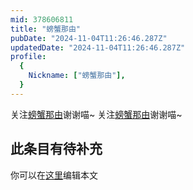 ```yaml
---
mid: 378606811
title: "螃蟹那由"
pubDate: "2024-11-04T11:26:46.287Z"
updatedDate: "2024-11-04T11:26:46.287Z"
profile:
  {
    Nickname: ["螃蟹那由"],
  }
---
```


关注[螃蟹那由](https://space.bilibili.com/378606811)谢谢喵~ 关注[螃蟹那由](https://space.bilibili.com/378606811)谢谢喵~

## 此条目有待补充
你可以在[这里](https://github.com/Yuhanawa/VTuber.ICU-Content/edit/master/v/螃蟹那由/index.md)编辑本文

